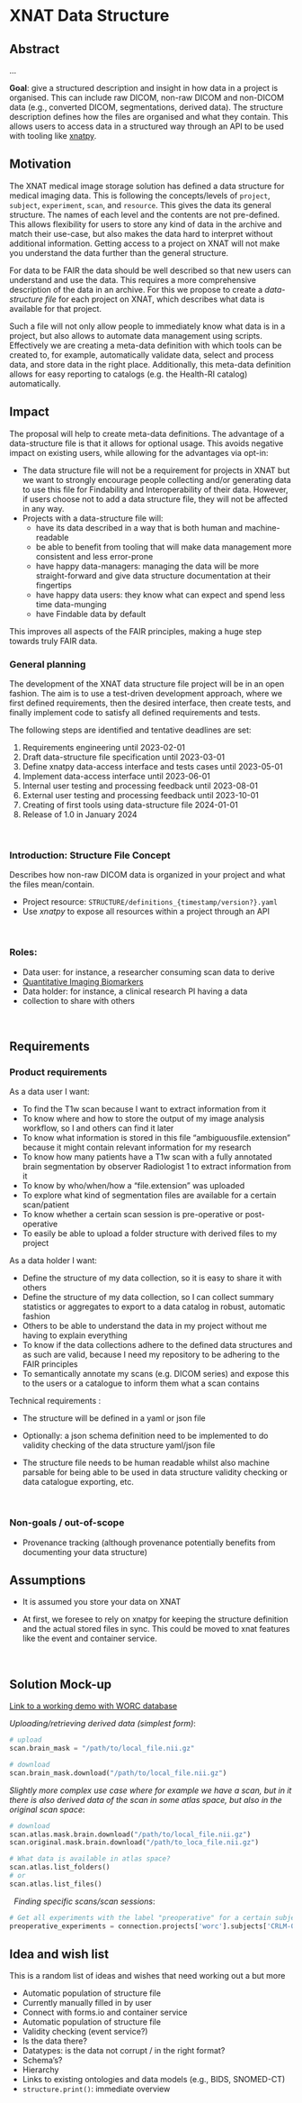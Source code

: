 # XNAT Data Structure 

## Abstract 

...

**Goal**: give a structured description and insight in how data in a 
project is organised. This can include raw DICOM, non-raw DICOM
and non-DICOM data (e.g., converted DICOM, segmentations, derived data).
The structure description defines how the files are organised and what they
contain. This allows users to access data in a structured way through an API to
be used with tooling like [xnatpy](https://xnat.rtfd.io). 

## Motivation

The XNAT medical image storage solution has defined a data structure for
medical imaging data. This is following the concepts/levels of `project`,
`subject`, `experiment`, `scan`, and `resource`. This gives the data its
general structure. The names of each level and the contents are not
pre-defined. This allows flexibility for users to store any kind of data in
the archive and match their use-case, but also makes the data hard to interpret
without additional information. Getting access to a project on XNAT will not
make you understand the data further than the general structure.

For data to be FAIR the data should be well described so that new users can
understand and use the data. This requires a more comprehensive description of
the data in an archive. For this we propose to create a *data-structure file*
for each project on XNAT, which describes what data is available for that 
project.

Such a file will not only allow people to immediately know what data is in a 
project, but also allows to automate data management using scripts.
Effectively we are creating a meta-data definition with which tools can be
created to, for example, automatically validate data, select and process data, 
and store data in the right place. Additionally, this meta-data definition
allows for easy reporting to catalogs (e.g. the Health-RI catalog) 
automatically.

## Impact

The proposal will help to create meta-data definitions. The advantage of a
data-structure file is that it allows for optional usage. This avoids negative
impact on existing users, while allowing for the advantages via opt-in:

* The data structure file will not be a requirement for projects in XNAT but we
  want to strongly encourage people collecting and/or generating data to use 
  this file for Findability and Interoperability of their data. However, if
  users choose not to add a data structure file, they will not be affected in 
  any way.
* Projects with a data-structure file will:
  * have its data described in a way that is both human and machine-readable
  * be able to benefit from tooling that will make data management more 
    consistent and less error-prone
  * have happy data-managers: managing the data will be more straight-forward 
    and give data structure documentation at their fingertips
  * have happy data users: they know what can expect and spend less time 
    data-munging
  * have Findable data by default

This improves all aspects of the FAIR principles, making a huge step towards 
truly FAIR data.

### General  planning

The development of the XNAT data structure file project will be in an 
open fashion. The aim is to use a test-driven development approach, where
we first defined requirements, then the desired interface, then create tests, 
and finally implement code to satisfy all defined requirements and tests.

The following steps are identified and tentative deadlines
are set:

1. Requirements engineering until 2023-02-01
2. Draft data-structure file specification until 2023-03-01
3. Define xnatpy data-access interface and tests cases until 2023-05-01
4. Implement data-access interface until 2023-06-01
5. Internal user testing and processing feedback until 2023-08-01
6. External user testing and processing feedback until 2023-10-01
7. Creating of first tools using data-structure file 2024-01-01
8. Release of 1.0 in January 2024

 
### Introduction: Structure File Concept 

Describes how non-raw DICOM data is organized in your project and what the 
files mean/contain. 

* Project resource: `STRUCTURE/definitions_{timestamp/version?}.yaml`  
* Use *xnatpy* to expose all resources within a project through an API 

 

### Roles: 
* Data user: for instance, a researcher consuming scan data to derive
* [Quantitative Imaging Biomarkers](https://en.wikipedia.org/wiki/Imaging_biomarker)
* Data holder: for instance, a clinical research PI having a data
* collection to share with others 

 

## Requirements 

### Product requirements 

As a data user I want: 
* To find the T1w scan because I want to extract information from it 
* To know where and how to store the output of my image analysis workflow, 
  so I and others can find it later 
* To know what information is stored in this file “ambiguousfile.extension” 
  because it might contain relevant information for my research 
* To know how many patients have a T1w scan with a fully annotated brain 
  segmentation by observer Radiologist 1 to extract information from it 
* To know by who/when/how a “file.extension” was uploaded 
* To explore what kind of segmentation files are available for a certain 
  scan/patient 
* To know whether a certain scan session is pre-operative or post-operative 
* To easily be able to upload a folder structure with derived files to my project  

As a data holder I want: 
* Define the structure of my data collection, so it is easy to share it
  with others 
* Define the structure of my data collection, so I can collect summary 
  statistics or aggregates to export to a data catalog in robust, automatic fashion 
* Others to be able to understand the data in my project without me having to
  explain everything 
* To know if the data collections adhere to the defined data structures and as
  such are valid, because I need my repository to be adhering to the FAIR principles 
* To semantically annotate my scans (e.g. DICOM series) and expose this to
  the users or a catalogue to inform them what a scan contains 

Technical requirements :
* The structure will be defined in a yaml or json file 
* Optionally: a json schema definition need to be implemented to do validity
  checking of the data structure yaml/json file 
* The structure file needs to be human readable whilst also machine parsable 
  for being able to be used in data structure validity checking or data 
  catalogue exporting, etc. 

     

### Non-goals / out-of-scope 
* Provenance tracking (although provenance potentially benefits from documenting
  your data structure)

## Assumptions 
* It is assumed you store your data on XNAT 
* At first, we foresee to rely on xnatpy for keeping the structure definition and
  the actual stored files in sync. This could be moved to xnat features like the event and container service. 

     
## Solution Mock-up

[Link to a working demo with WORC database](https://gitlab.com/radiology/infrastructure/xnatpy/-/tree/feature/data-structure-demo/xnat/tests)

*Uploading/retrieving derived data (simplest form)*: 

```python
# upload 
scan.brain_mask = "/path/to/local_file.nii.gz"

# download 
scan.brain_mask.download("/path/to/local_file.nii.gz")
```

*Slightly more complex use case where for example we have a scan, but in it there is also derived data of the scan in some atlas space, but also in the original scan space*: 

```python
# download 
scan.atlas.mask.brain.download("/path/to/local_file.nii.gz") 
scan.original.mask.brain.download("/path/to_loca_file.nii.gz") 

# What data is available in atlas space?
scan.atlas.list_folders()
# or
scan.atlas.list_files() 
```
 
*Finding specific scans/scan sessions*:
```python
# Get all experiments with the label "preoperative" for a certain subject 
preoperative_experiments = connection.projects['worc'].subjects['CRLM-002'].experiments["preoperative"] 
```

## Idea and wish list
This is a random list of ideas and wishes that need working out a but more
* Automatic population of structure file  
* Currently manually filled in by user 
* Connect with forms.io and container service 
* Automatic population of structure file 
* Validity checking (event service?) 
* Is the data there? 
* Datatypes: is the data not corrupt / in the right format? 
* Schema’s? 
* Hierarchy 
* Links to existing ontologies and data models (e.g., BIDS, SNOMED-CT)
* `structure.print()`: immediate overview 

 
